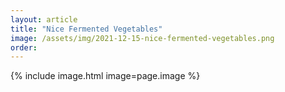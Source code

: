 ```yaml
---
layout: article
title: "Nice Fermented Vegetables"
image: /assets/img/2021-12-15-nice-fermented-vegetables.png
order: 
---
```


{% include image.html image=page.image %}
